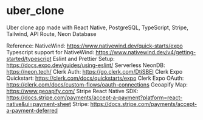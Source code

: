 # uber_clone

Uber clone app made with React Native, PostgreSQL, TypeScript, Stripe, Tailwind, API Route, Neon Database

Reference:
NativeWind: https://www.nativewind.dev/quick-starts/expo
Typescript support for NativeWind: https://www.nativewind.dev/v4/getting-started/typescript
Eslint and Prettier Setup: https://docs.expo.dev/guides/using-eslint/
Serverless NeonDB: https://neon.tech/
Clerk Auth: https://go.clerk.com/DtiSBEI
Clerk Expo Quickstart: https://clerk.com/docs/quickstarts/expo
Clerk Expo OAuth: https://clerk.com/docs/custom-flows/oauth-connections
Geoapify Map: https://www.geoapify.com/
Stripe React Native SDK: https://docs.stripe.com/payments/accept-a-payment?platform=react-native&ui=payment-sheet
Stripe: https://docs.stripe.com/payments/accept-a-payment-deferred
